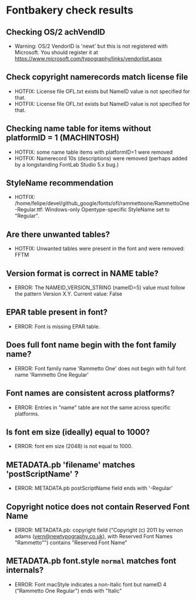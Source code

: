 # Fontbakery check results
## Checking OS/2 achVendID
* Warning: OS/2 VendorID is 'newt' but this is not registered with Microsoft. You should register it at https://www.microsoft.com/typography/links/vendorlist.aspx

## Check copyright namerecords match license file
* HOTFIX: License file OFL.txt exists but NameID value is not specified for that.
* HOTFIX: License file OFL.txt exists but NameID value is not specified for that.

## Checking name table for items without platformID = 1 (MACHINTOSH)
* HOTFIX: some name table items with platformID=1 were removed
* HOTFIX: Namerecord 10s (descriptions) were removed (perhaps added by a longstanding FontLab Studio 5.x bug.)

## StyleName recommendation
* HOTFIX: /home/felipe/devel/github_google/fonts/ofl/rammettoone/RammettoOne-Regular.ttf: Windows-only Opentype-specific StyleName set to "Regular".

## Are there unwanted tables?
* HOTFIX: Unwanted tables were present in the font and were removed: FFTM

## Version format is correct in NAME table?
* ERROR: The NAMEID_VERSION_STRING (nameID=5) value must follow the pattern Version X.Y. Current value: False

## EPAR table present in font?
* ERROR: Font is missing EPAR table.

## Does full font name begin with the font family name?
* ERROR: Font family name 'Rammetto One' does not begin with full font name 'Rammetto One Regular'

## Font names are consistent across platforms?
* ERROR: Entries in "name" table are not the same across specific platforms.

## Is font em size (ideally) equal to 1000?
* ERROR: font em size (2048) is not equal to 1000.

## METADATA.pb 'filename' matches 'postScriptName' ?
* ERROR: METADATA.pb postScriptName field ends with '-Regular'

## Copyright notice does not contain Reserved Font Name
* ERROR: METADATA.pb: copyright field ("Copyright (c) 2011 by vernon adams (vern@newtypography.co.uk), with Reserved Font Names "Rammetto"") contains "Reserved Font Name"

## METADATA.pb font.style `normal` matches font internals?
* ERROR: Font macStyle indicates a non-Italic font but nameID 4 ("Rammetto One Regular") ends with "Italic"

